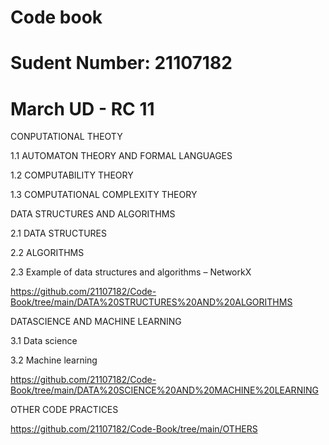 # Code book
# Sudent Number: 21107182
# March UD - RC 11

CONPUTATIONAL THEOTY 

1.1 AUTOMATON THEORY AND FORMAL LANGUAGES

1.2 COMPUTABILITY THEORY

1.3 COMPUTATIONAL COMPLEXITY THEORY


DATA STRUCTURES AND ALGORITHMS

2.1 DATA STRUCTURES

2.2 ALGORITHMS

2.3 Example of data structures and algorithms – NetworkX

https://github.com/21107182/Code-Book/tree/main/DATA%20STRUCTURES%20AND%20ALGORITHMS


DATASCIENCE AND MACHINE LEARNING

3.1 Data science

3.2 Machine learning

https://github.com/21107182/Code-Book/tree/main/DATA%20SCIENCE%20AND%20MACHINE%20LEARNING


OTHER CODE PRACTICES

https://github.com/21107182/Code-Book/tree/main/OTHERS

